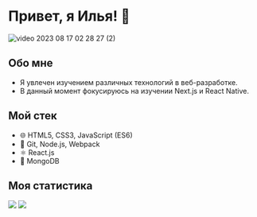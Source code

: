 # Привет, я Илья! 👋

<div style="border-radius: 20%"><img src="https://s5.gifyu.com/images/SRfVt.gif" alt="video 2023 08 17 02 28 27 (2)" border="0" /></div>

## Обо мне
- Я увлечен изучением различных технологий в веб-разработке.
- В данный момент фокусируюсь на изучении Next.js и React Native.

## Мой стек
- 🌐 HTML5, CSS3, JavaScript (ES6)
- 🚀 Git, Node.js, Webpack
- ⚛️ React.js
- 🍃 MongoDB

## Моя статистика
<img src="https://github-readme-stats.vercel.app/api?username=Ilya-Ivashchenk0&show_icons=true&count_private=true&hide=stars&theme=dark">  <img src="https://github-readme-stats.vercel.app/api/top-langs/?username=Ilya-Ivashchenk0&layout=compact&theme=dark">
